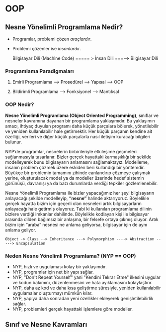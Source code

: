 # OOP

## Nesne Yönelimli Programlama Nedir?

* Programlar, problemi çözen *araçlardır*.

* Problemi çözenler ise *insanlardır*.

    Bilgisayar Dili (Machine Code) ===== > İnsan Dili =====> Bilgisayar Dili

### Programlama Paradigmaları

1. Emirli Programlama --> Prosedürel --> Yapısal --> OOP

1. Bildirimli Programlama --> Fonksiyonel --> Mantıksal

### OOP Nedir?

**Nesne Yönelimli Programlama (Object Oriented Programming)**, sınıflar ve nesneler kavramına dayanan bir programlama yaklaşımıdır. Bu yaklaşımın amacı, ihtiyaç duyulan programı daha küçük parçalara bölerek, yönetilebilir ve yeniden kullanılabilir hale getirmektir. Her küçük parçanın kendine ait özelliği, verileri ve diğer küçük parçalarla nasıl iletişim kuracağı bilgileri bulunur.

NYP’de programlar, nesnelerin birbirileriyle etkileşime geçmeleri sağlanmasıyla tasarlanır. Bizler gerçek hayattaki karmaşıklığı bir şekilde modelleyerek bunu bilgisayarın anlamasını sağlamaktayız. Modelleme, insanın problem çözmek üzere eskiden beri kullandığı bir yöntemdir. Büyükçe bir problemin tamamını zihinde canlandırıp çözmeye çalışmak yerine, oluşturulacak model ya da modeller üzerinde hedef sistemin görünüşü, davranışı ya da bazı durumlarda verdiği tepkiler gözlemlenebilir.

Nesne Yönelimli Programlama ile bizler yapacağımız her şeyi bilgisayarın anlayacağı şekilde modelleyip, **“nesne”** halinde aktarıyoruz. Böylelikle gerçek hayatta bizim için geçerli olan nesneleri artık bilgisayarların anlayacağı hale getirmiş oluyoruz. Tabi ki kullanılan programlama dilinin bizlere verdiği imkanlar dahilinde. Böylelikle kodlayan kişi ile bilgisayar arasında dilden bağımsız bir anlaşma, bir felsefe ortaya çıkmış oluyor. Artık bizim için “araba” nesnesi ne anlama geliyorsa, bilgisayar için de aynı anlama geliyor.

    Object -> Class --> Inheritance ---> Polymorphism ----> Abstraction -----> Encapsulation

### Neden Nesne Yönelimli Programlama? (NYP == OOP)

* NYP, hızlı ve uygulaması kolay bir yaklaşımdır.
* NYP, programlar için net bir yapı sağlar.
* NYP, "Don't Repeat Yourself" yani "Kendini Tekrar Etme" ilkesini uygular ve kodun bakımını, düzenlenmesini ve hata ayıklamasını kolaylaştırır.
* NYP, daha az kod ve daha kısa geliştirme süresiyle, yeniden kullanılabilir uygulamalar oluşturmayı mümkün kılar.
* NYP, yapıya daha sonradan yeni özellikler ekleyerek genişletilebilirlik sağlar.
* NYP, problemleri gerçek hayattaki işlemlere göre modeller.

## Sınıf ve Nesne Kavramları
